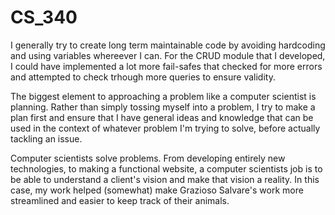 # CS_340

I generally try to create long term maintainable code by avoiding hardcoding and using variables whereever I can. For the CRUD module that I developed, I could have implemented a lot more fail-safes that checked for more 
errors and attempted to check trhough more queries to ensure validity.

The biggest element to approaching a problem like a computer scientist is planning. Rather than simply tossing myself into a problem, I try to make a plan first and ensure that I have general ideas and knowledge that can be 
used in the context of whatever problem I'm trying to solve, before actually tackling an issue.

Computer scientists solve problems. From developing entirely new technologies, to making a functional website, a computer scientists job is to be able to understand a client's vision and make that vision a reality. In this case, my work helped (somewhat) make Grazioso Salvare's work more streamlined and easier to keep track of their animals.
